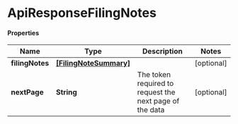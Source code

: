 # ApiResponseFilingNotes

#### Properties
Name | Type | Description | Notes
------------ | ------------- | ------------- | -------------
**filingNotes** | [**[FilingNoteSummary]**](FilingNoteSummary.md) |  | [optional] 
**nextPage** | **String** | The token required to request the next page of the data | [optional] 



